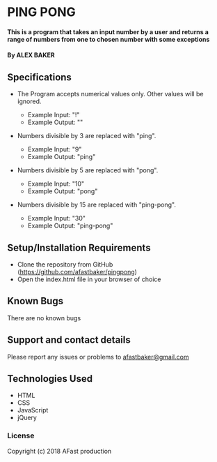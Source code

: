 # PING PONG #

#### This is a program that takes an input number by a user and returns a range of numbers from one to chosen number with some exceptions ####

#### By ALEX BAKER ####

## Specifications ##

* The Program accepts numerical values only. Other values will be ignored.
  * Example Input: "!"
  * Example Output: ""

* Numbers divisible by 3 are replaced with "ping".
  * Example Input: "9"
  * Example Output: "ping"

* Numbers divisible by 5 are replaced with "pong".
  * Example Input: "10"
  * Example Output: "pong"

* Numbers divisible by 15 are replaced with "ping-pong".
  * Example Input: "30"
  * Example Output: "ping-pong"

## Setup/Installation Requirements

* Clone the repository from GitHub (https://github.com/afastbaker/pingpong)
* Open the index.html file in your browser of choice

## Known Bugs

There are no known bugs

## Support and contact details

Please report any issues or problems to afastbaker@gmail.com

## Technologies Used

* HTML
* CSS
* JavaScript
* jQuery

### License

Copyright (c) 2018 AFast production
